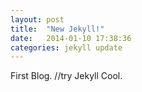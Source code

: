 ```yaml
---
layout: post
title:  "New Jekyll!"
date:   2014-01-10 17:38:36
categories: jekyll update
---
```


First Blog.  //try Jekyll
Cool.


